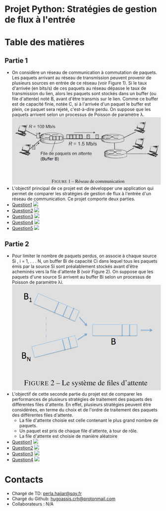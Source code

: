 
# Projet Python: Stratégies de gestion de flux à l'entrée 

# Table des matières
  ## Partie 1
  - On considère un réseau de communication à commutation de paquets. Les paquets arrivant au réseau de transmission peuvent provenir de plusieurs sources en entrée de ce réseau (voir Figure 1). Si le taux d'arrivée (en bits/s) de ces paquets au réseau dépasse le taux de transmission du lien, alors les paquets sont stockés dans un buffer (ou file d'attente) noté B, avant d'être transmis sur le lien. Comme ce buffer est de capacité finie, notée C, si à l'arrivée d'un paquet le buffer est plein, ce paquet sera rejeté, c'est-à-dire perdu. On suppose que les paquets arrivent selon un processus de Poisson de paramètre λ.
  ![Figure1](embed/Figure%201.png)
  - L'objectif principal de ce projet est de développer une application qui permet de comparer les stratégies de gestion de flux à l'entrée d'un réseau de communication. Ce projet comporte deux parties.
  - [Question1](#Q1P1) ![](https://img.shields.io/badge/Status-completed-green)
  - [Question2](#Q2P1) ![](https://img.shields.io/badge/Status-completed-green)
  - [Question3](#Q3P1) ![](https://img.shields.io/badge/Status-completed-green)
  - [Question4](#Q4P1) ![](https://img.shields.io/badge/Status-completed-red)
  - [Question5](#Q5P1) ![](https://img.shields.io/badge/Status-completed-red)
  ## Partie 2
  - Pour limiter le nombre de paquets perdus, on associe à chaque source Si , i = 1, . . . N, un buffer Bi de capacité Ci dans lequel tous les paquets émis par la source Si sont préalablement stockés avant d'être acheminés vers la file d'attente B (voir Figure 2). On suppose que les paquets d'une source Si arrivent au buffer Bi selon un processus de Poisson de paramètre λi.
  ![Figure2](embed/Figure%202.png)
  - L'objectif de cette seconde partie du projet est de comparer les performances de plusieurs stratégies de traitement des paquets des différentes files d'attente. En effet, plusieurs stratégies peuvent être considérées, en terme du choix et de l'ordre de traitement des paquets des différentes files d'attente.
    - La file d'attente choisie est celle contenant le plus grand nombre de paquets.
    - Un paquet est pris de chaque file d'attente, à tour de rôle.
    - La file d'attente est choisie de manière aléatoire
  - [Question1](#Q1P2) ![](https://img.shields.io/badge/Status-completed-red)
  - [Question2](#Q2P2) ![](https://img.shields.io/badge/Status-completed-red)
  - [Question3](#Q3P2) ![](https://img.shields.io/badge/Status-completed-red)
  - [Question4](#Q4P2) ![](https://img.shields.io/badge/Status-completed-red)

# Contacts
  - Chargé de TD: perla.hajjar@sqy.fr
  - Chargé du Github: hugoassis.crh@protonmail.com
  - Collaborateurs : N/A
